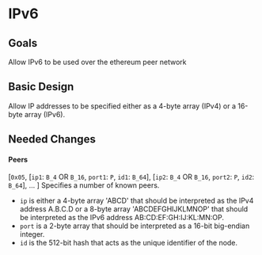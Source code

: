 # IPv6

## Goals

Allow IPv6 to be used over the ethereum peer network

## Basic Design

Allow IP addresses to be specified either as a 4-byte array (IPv4) or a 16-byte array (IPv6).

## Needed Changes

#### Peers

[`0x05`, [`ip1`: `B_4` OR `B_16`, `port1`: `P`, `id1`: `B_64`], [`ip2`: `B_4` OR `B_16`, `port2`: `P`, `id2`: `B_64`], ... ] Specifies a number of known peers.

-   `ip` is either a 4-byte array 'ABCD' that should be interpreted as the IPv4 address A.B.C.D or a 8-byte array 'ABCDEFGHIJKLMNOP' that should be interpreted as the IPv6 address AB:CD:EF:GH:IJ:KL:MN:OP.
-   `port` is a 2-byte array that should be interpreted as a 16-bit big-endian integer.
-   `id` is the 512-bit hash that acts as the unique identifier of the node.
